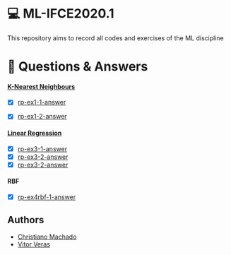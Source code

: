 # :computer: ML-IFCE2020.1 
This repository aims to record all codes and exercises of the ML discipline

# :pencil: Questions & Answers
#### [K-Nearest Neighbours](homework/rp-ex1.pdf)

- [x] [rp-ex1-1-answer](rp-ex1-1-answer.ipynb)
- [x] [rp-ex1-2-answer](rp-ex1-2-answer.ipynb)


#### [Linear Regression]()
 - [x] [rp-ex3-1-answer](rp-ex3-1-answer.ipynb)
 - [x] [rp-ex3-2-answer](rp-ex3-2-answer.ipynb)
 - [x] [rp-ex3-2-answer](rp-ex3-3-answer.ipynb)

#### RBF
- [x] [rp-ex4rbf-1-answer](rp-ex4rbf-1-answer.ipynb)

## Authors
  - [Christiano Machado](https://github.com/chrismachado)
  - [Vitor Veras](https://github.com/vitorverasm) 
 